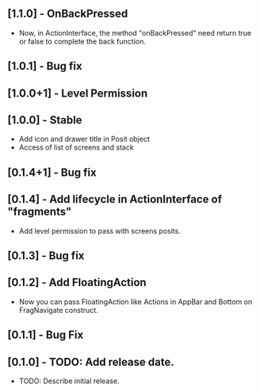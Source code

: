 ## [1.1.0] - OnBackPressed
* Now, in ActionInterface, the method "onBackPressed" need return true or false to complete the back function.

## [1.0.1] - Bug fix

## [1.0.0+1] - Level Permission

## [1.0.0] - Stable

* Add icon and drawer title in Posit object
* Access of list of screens and stack

## [0.1.4+1] - Bug fix

## [0.1.4] - Add lifecycle in ActionInterface of "fragments"

* Add level permission to pass with screens posits.

## [0.1.3] - Bug fix

## [0.1.2] - Add FloatingAction

* Now you can pass FloatingAction like Actions in AppBar and Bottom on FragNavigate construct.

## [0.1.1] - Bug Fix

## [0.1.0] - TODO: Add release date.

* TODO: Describe initial release.